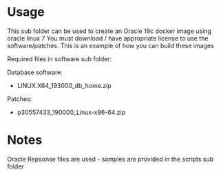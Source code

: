 # Usage
This sub folder can be used to create an Oracle 19c docker image using oracle linux 7
You must download / have appropriate license to use the software/patches.
This is an example of how you can build these images 

Required files in software sub folder:

Database software:
* LINUX.X64_193000_db_home.zip

Patches:
* p30557433_190000_Linux-x86-64.zip

# Notes
Oracle Repsonse files are used - samples are provided in the scripts sub folder
